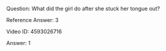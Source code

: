 Question: What did the girl do after she stuck her tongue out?

Reference Answer: 3

Video ID: 4593026716

Answer: 1

